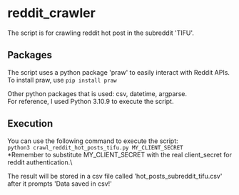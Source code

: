 # reddit_crawler
The script is for crawling reddit hot post in the subreddit 'TIFU'.
## Packages
The script uses a python package 'praw' to easily interact with Reddit APIs.\
To install praw, use ```pip install praw```

Other python packages that is used: csv, datetime, argparse.\
For reference, I used Python 3.10.9 to execute the script.
## Execution
You can use the following command to execute the script: \
```python3 crawl_reddit_hot_posts_tifu.py MY_CLIENT_SECRET ```\
*Remember to substitute MY_CLIENT_SECRET with the real client_secret for reddit authentication.\

The result will be stored in a csv file called 'hot_posts_subreddit_tifu.csv' after it prompts 'Data saved in csv!'

